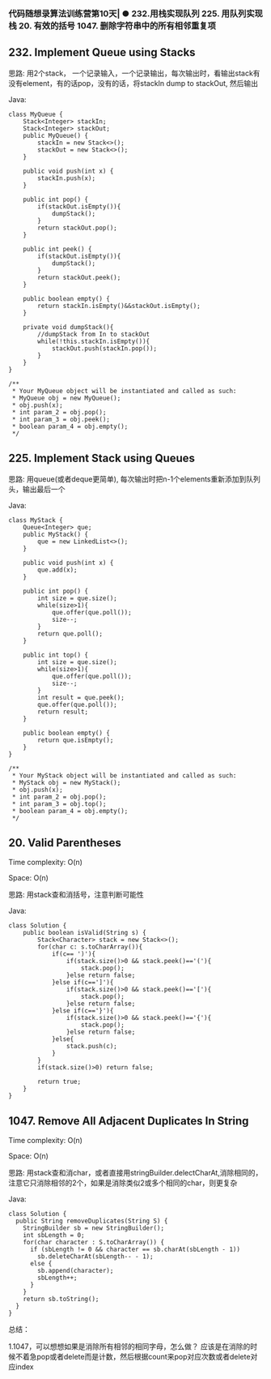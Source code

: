 ### 代码随想录算法训练营第10天| ●  232.用栈实现队列  225. 用队列实现栈 20. 有效的括号 1047. 删除字符串中的所有相邻重复项 

##  232. Implement Queue using Stacks

思路: 用2个stack， 一个记录输入，一个记录输出，每次输出时，看输出stack有没有element，有的话pop，没有的话，将stackIn dump to stackOut, 然后输出
    

Java:
```
class MyQueue {
    Stack<Integer> stackIn;
    Stack<Integer> stackOut;
    public MyQueue() {
        stackIn = new Stack<>();
        stackOut = new Stack<>();
    }
    
    public void push(int x) {
        stackIn.push(x);
    }
    
    public int pop() {
        if(stackOut.isEmpty()){
            dumpStack();
        }
        return stackOut.pop();
    }
    
    public int peek() {
        if(stackOut.isEmpty()){
            dumpStack();
        }
        return stackOut.peek();
    }
    
    public boolean empty() {
        return stackIn.isEmpty()&&stackOut.isEmpty();
    }

    private void dumpStack(){
        //dumpStack from In to stackOut
        while(!this.stackIn.isEmpty()){
            stackOut.push(stackIn.pop());
        }
    }
}

/**
 * Your MyQueue object will be instantiated and called as such:
 * MyQueue obj = new MyQueue();
 * obj.push(x);
 * int param_2 = obj.pop();
 * int param_3 = obj.peek();
 * boolean param_4 = obj.empty();
 */
```


## 225. Implement Stack using Queues

思路: 用queue(或者deque更简单), 每次输出时把n-1个elements重新添加到队列头，输出最后一个

Java:
```
class MyStack {
    Queue<Integer> que;
    public MyStack() {
        que = new LinkedList<>();
    }
    
    public void push(int x) {
        que.add(x);
    }
    
    public int pop() {
        int size = que.size();
        while(size>1){
            que.offer(que.poll());
            size--;
        }
        return que.poll();
    }
    
    public int top() {
        int size = que.size();
        while(size>1){
            que.offer(que.poll());
            size--;
        }
        int result = que.peek();
        que.offer(que.poll());
        return result;
    }
    
    public boolean empty() {
        return que.isEmpty();
    }
}

/**
 * Your MyStack object will be instantiated and called as such:
 * MyStack obj = new MyStack();
 * obj.push(x);
 * int param_2 = obj.pop();
 * int param_3 = obj.top();
 * boolean param_4 = obj.empty();
 */
```

## 20. Valid Parentheses

Time complexity: O(n)

Space: O(n)

思路: 用stack查和消括号，注意判断可能性

Java:
```
class Solution {
    public boolean isValid(String s) {
        Stack<Character> stack = new Stack<>();
        for(char c: s.toCharArray()){
            if(c== ')'){
                if(stack.size()>0 && stack.peek()=='('){
                    stack.pop();
                }else return false;
            }else if(c==']'){
                if(stack.size()>0 && stack.peek()=='['){
                    stack.pop();
                }else return false;
            }else if(c=='}'){
                if(stack.size()>0 && stack.peek()=='{'){
                    stack.pop();
                }else return false;
            }else{
                stack.push(c);
            }
        }
        if(stack.size()>0) return false;

        return true;
    }
}
```

## 1047. Remove All Adjacent Duplicates In String

Time complexity: O(n)

Space: O(n)

思路: 用stack查和消char，或者直接用stringBuilder.delectCharAt,消除相同的，注意它只消除相邻的2个，如果是消除类似2或多个相同的char，则更复杂

Java:
```
class Solution {
  public String removeDuplicates(String S) {
    StringBuilder sb = new StringBuilder();
    int sbLength = 0;
    for(char character : S.toCharArray()) {
      if (sbLength != 0 && character == sb.charAt(sbLength - 1))
        sb.deleteCharAt(sbLength-- - 1);
      else {
        sb.append(character);
        sbLength++;
      }
    }
    return sb.toString();
  }
}
```
总结：

1.1047，可以想想如果是消除所有相邻的相同字母，怎么做？ 应该是在消除的时候不着急pop或者delete而是计数，然后根据count来pop对应次数或者delete对应index
